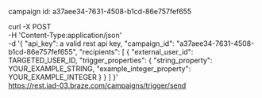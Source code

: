 campaign id: a37aee34-7631-4508-b1cd-86e757fef655

curl -X POST \
-H 'Content-Type:application/json' \
-d '{
      "api_key": a valid rest api key,
      "campaign_id": "a37aee34-7631-4508-b1cd-86e757fef655",
      "recipients": [
        {
          "external_user_id": TARGETED_USER_ID,
          "trigger_properties": {
            "string_property": YOUR_EXAMPLE_STRING,
            "example_integer_property": YOUR_EXAMPLE_INTEGER
          }
        }
      ]
    }' \
https://rest.iad-03.braze.com/campaigns/trigger/send


